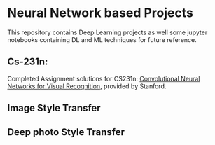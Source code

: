 # Neural Network based Projects

This repository contains Deep Learning projects as well some jupyter notebooks containing DL and ML techniques for future reference.

## Cs-231n:
Completed Assignment solutions for CS231n: [Convolutional Neural Networks for Visual Recognition](http://cs231n.stanford.edu/syllabus.html), provided by Stanford.

## Image Style Transfer

## Deep photo Style Transfer
